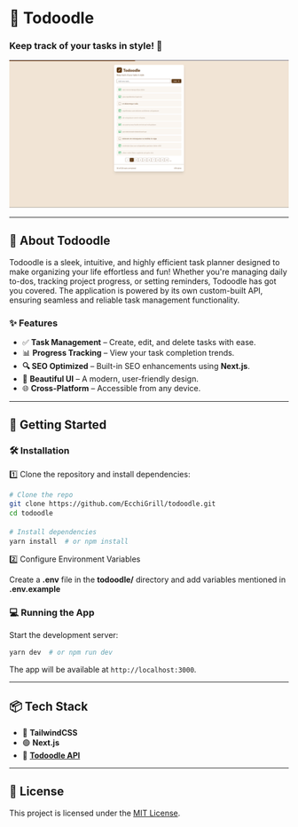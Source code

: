 # 📝 Todoodle

### Keep track of your tasks in style! 🚀

<p align="center">
  <a href="https://todoodle-planner.vercel.app" target="_blank"><img src="./public/preview.png" alt="Preview" /></a>
</p>

---

## 📌 About Todoodle

Todoodle is a sleek, intuitive, and highly efficient task planner designed to make organizing your life effortless and fun! Whether you're managing daily to-dos, tracking project progress, or setting reminders, Todoodle has got you covered. The application is powered by its own custom-built API, ensuring seamless and reliable task management functionality.

### ✨ Features

- ✅ **Task Management** – Create, edit, and delete tasks with ease.
- 📊 **Progress Tracking** – View your task completion trends.
- **🔍 SEO Optimized** – Built-in SEO enhancements using **Next.js**.
- 🎨 **Beautiful UI** – A modern, user-friendly design.
- 🌐 **Cross-Platform** – Accessible from any device.

---

## 🚀 Getting Started

### 🛠 Installation

1️⃣ Clone the repository and install dependencies:

```sh
# Clone the repo
git clone https://github.com/EcchiGrill/todoodle.git
cd todoodle

# Install dependencies
yarn install  # or npm install
```

2️⃣ Configure Environment Variables

Create a **.env** file in the **todoodle/** directory and add variables mentioned in **.env.example**

### 💻 Running the App

Start the development server:

```sh
yarn dev  # or npm run dev
```

The app will be available at `http://localhost:3000`.

---

## 📦 Tech Stack

- 🔵 **TailwindCSS**
- 🟢 **Next.js**
- 🔴 **[Todoodle API](https://github.com/EcchiGrill/todoodle-api)**

---

## 📜 License

This project is licensed under the [MIT License](LICENSE).
